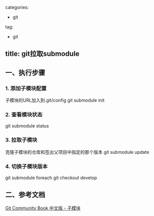 
categories:
  - git

tag:
  - git

title: git拉取submodule
---

## 一、执行步骤

### 1. 添加子模块配置
子模块的URL加入到.git/config
git submodule init

### 2. 查看模块状态
git submodule status

### 3. 拉取子模块
克隆子模块的仓库和签出父项目中指定的那个版本
git submodule update

### 4. 切换子模块版本
git submodule foreach git checkout develop


## 二、参考文档
[Git Community Book 中文版 - 子模块](http://gitbook.liuhui998.com/5_10.html)
